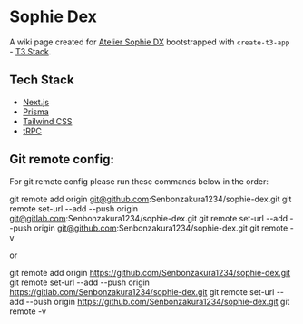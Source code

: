 # Sophie Dex

A wiki page created for [Atelier Sophie DX](https://store.steampowered.com/app/1502970/Atelier_Sophie_The_Alchemist_of_the_Mysterious_Book_DX/) bootstrapped with `create-t3-app` - [T3 Stack](https://create.t3.gg/).

## Tech Stack

-  [Next.js](https://nextjs.org)
-  [Prisma](https://prisma.io)
-  [Tailwind CSS](https://tailwindcss.com)
-  [tRPC](https://trpc.io)

## Git remote config:

For git remote config please run these commands below in the order:

git remote add origin git@github.com:Senbonzakura1234/sophie-dex.git
git remote set-url --add --push origin git@gitlab.com:Senbonzakura1234/sophie-dex.git
git remote set-url --add --push origin git@github.com:Senbonzakura1234/sophie-dex.git
git remote -v

or

git remote add origin https://github.com/Senbonzakura1234/sophie-dex.git
git remote set-url --add --push origin https://gitlab.com/Senbonzakura1234/sophie-dex.git
git remote set-url --add --push origin https://github.com/Senbonzakura1234/sophie-dex.git
git remote -v
